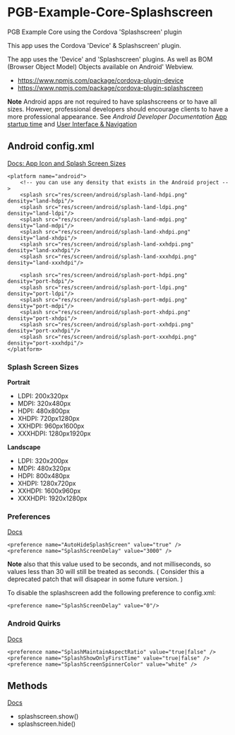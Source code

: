 # PGB-Example-Core-Splashscreen
PGB Example Core using the Cordova 'Splashscreen' plugin

This app uses the Cordova 'Device' & Splashscreen' plugin.

The app uses the 'Device' and 'Splashscreen' plugins. As well as BOM (Browser Object Model) Objects available on Android' Webview. 

* https://www.npmjs.com/package/cordova-plugin-device
* https://www.npmjs.com/package/cordova-plugin-splashscreen

**Note** Android apps are not required to have splashscreens or to have all sizes. However, professional developers should encourage clients to have a more professional appearance. See *Android Developer Documentation* [App startup time](https://developer.android.com/topic/performance/vitals/launch-time) and [User Interface & Navigation](https://developer.android.com/guide/topics/ui/)

## Android config.xml

[Docs: App Icon and Splash Screen Sizes](https://github.com/phonegap/phonegap/wiki/App-Splash-Screen-Sizes)

    <platform name="android">
        <!-- you can use any density that exists in the Android project -->
        <splash src="res/screen/android/splash-land-hdpi.png" density="land-hdpi"/>
        <splash src="res/screen/android/splash-land-ldpi.png" density="land-ldpi"/>
        <splash src="res/screen/android/splash-land-mdpi.png" density="land-mdpi"/>
        <splash src="res/screen/android/splash-land-xhdpi.png" density="land-xhdpi"/>
        <splash src="res/screen/android/splash-land-xxhdpi.png" density="land-xxhdpi"/>
        <splash src="res/screen/android/splash-land-xxxhdpi.png" density="land-xxxhdpi"/>
 
        <splash src="res/screen/android/splash-port-hdpi.png" density="port-hdpi"/>
        <splash src="res/screen/android/splash-port-ldpi.png" density="port-ldpi"/>
        <splash src="res/screen/android/splash-port-mdpi.png" density="port-mdpi"/>
        <splash src="res/screen/android/splash-port-xhdpi.png" density="port-xhdpi"/>
        <splash src="res/screen/android/splash-port-xxhdpi.png" density="port-xxhdpi"/>
        <splash src="res/screen/android/splash-port-xxxhdpi.png" density="port-xxxhdpi"/>
    </platform>

### Splash Screen Sizes

**Portrait**

* LDPI: 200x320px
* MDPI: 320x480px
* HDPI: 480x800px
* XHDPI: 720px1280px
* XXHDPI: 960px1600px
* XXXHDPI: 1280px1920px

**Landscape**

* LDPI: 320x200px
* MDPI: 480x320px
* HDPI: 800x480px
* XHDPI: 1280x720px
* XXHDPI: 1600x960px
* XXXHDPI: 1920x1280px

### Preferences

 [Docs](https://www.npmjs.com/package/cordova-plugin-splashscreen#preferences)

    <preference name="AutoHideSplashScreen" value="true" />
    <preference name="SplashScreenDelay" value="3000" />

**Note** also that this value used to be seconds, and not milliseconds, so values less than 30 will still be treated as seconds. ( Consider this a deprecated patch that will disapear in some future version. )

To disable the splashscreen add the following preference to config.xml:

    <preference name="SplashScreenDelay" value="0"/>

### Android Quirks

 [Docs](https://www.npmjs.com/package/cordova-plugin-splashscreen#android-quirks)

    <preference name="SplashMaintainAspectRatio" value="true|false" />
    <preference name="SplashShowOnlyFirstTime" value="true|false" />
    <preference name="SplashScreenSpinnerColor" value="white" />

## Methods

 [Docs](https://www.npmjs.com/package/cordova-plugin-splashscreen#methods)

* splashscreen.show()
* splashscreen.hide()
